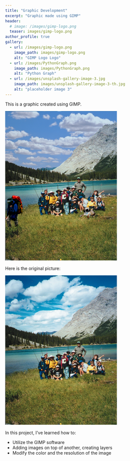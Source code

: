 ```yaml
---
title: "Graphic Development"
excerpt: "Graphic made using GIMP"
header:
  # image: /images/gimp-logo.png
  teaser: images/gimp-logo.png
author_profile: true
gallery:
  - url: /images/gimp-logo.png
    image_path: images/gimp-logo.png
    alt: "GIMP Logo Logo"
  - url: /images/PythonGraph.png
    image_path: images/PythonGraph.png
    alt: "Python Graph"
  - url: /images/unsplash-gallery-image-3.jpg
    image_path: images/unsplash-gallery-image-3-th.jpg
    alt: "placeholder image 3"
---
```


This is a graphic created using GIMP.

<img src="/images/finalassignment.png" alt="Image created with GIMP" width="360" height="480">

Here is the original picture:

<img src="/images/Fishing.jpg" alt="Group of people in front of a lake" width="360" height="480">

In this project, I've learned how to:
- Utilize the GIMP software
- Adding images on top of another, creating layers
- Modify the color and the resolution of the image
